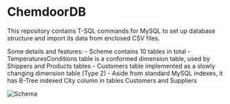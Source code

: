 # ChemdoorDB

This repository contains T-SQL commands for MySQL to set up database structure and import its data from enclosed CSV files.

Some details and features:
    - Scheme contains 10 tables in total
    - TemperaturesConditions table is a conformed dimension table, used by Shippers and Products tables
    - Customers table implemented as a slowly changing dimension table (Type 2)
    - Aside from standard MySQL indexes, it has B-Tree indexed City column in tables Customers and Suppliers
    
![Schema](https://github.com/dimkanividimka/ChemdoorDB/assets/124629748/7f2a67e1-cebd-447e-8f92-c732492f4594)
